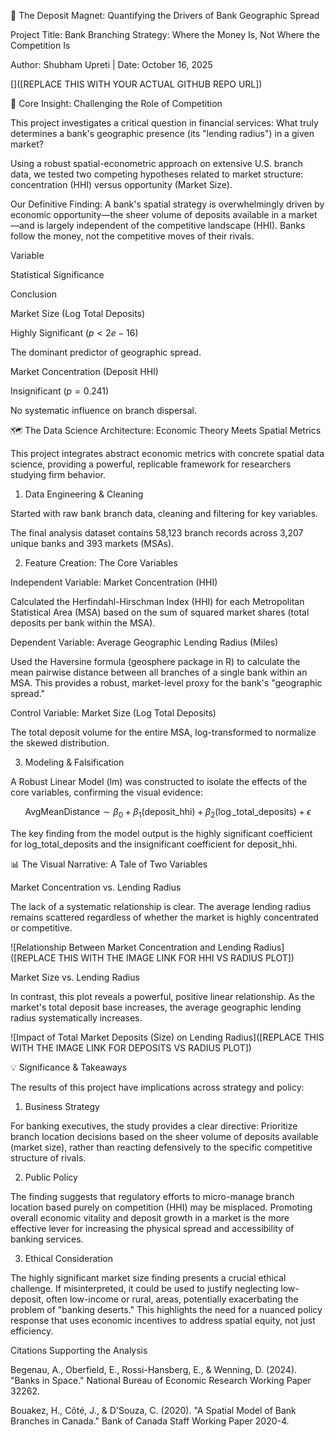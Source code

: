🏦 The Deposit Magnet: Quantifying the Drivers of Bank Geographic Spread

Project Title: Bank Branching Strategy: Where the Money Is, Not Where the Competition Is

Author: Shubham Upreti | Date: October 16, 2025



[]([REPLACE THIS WITH YOUR ACTUAL GITHUB REPO URL])

🎯 Core Insight: Challenging the Role of Competition

This project investigates a critical question in financial services: What truly determines a bank's geographic presence (its "lending radius") in a given market?

Using a robust spatial-econometric approach on extensive U.S. branch data, we tested two competing hypotheses related to market structure: concentration (HHI) versus opportunity (Market Size).

Our Definitive Finding: A bank's spatial strategy is overwhelmingly driven by economic opportunity—the sheer volume of deposits available in a market—and is largely independent of the competitive landscape (HHI). Banks follow the money, not the competitive moves of their rivals.

Variable

Statistical Significance

Conclusion

Market Size (Log Total Deposits)

Highly Significant ($p < 2e-16$)

The dominant predictor of geographic spread.

Market Concentration (Deposit HHI)

Insignificant ($p = 0.241$)

No systematic influence on branch dispersal.

🗺️ The Data Science Architecture: Economic Theory Meets Spatial Metrics

This project integrates abstract economic metrics with concrete spatial data science, providing a powerful, replicable framework for researchers studying firm behavior.

1. Data Engineering & Cleaning

Started with raw bank branch data, cleaning and filtering for key variables.

The final analysis dataset contains 58,123 branch records across 3,207 unique banks and 393 markets (MSAs).

2. Feature Creation: The Core Variables

Independent Variable: Market Concentration (HHI)

Calculated the Herfindahl-Hirschman Index (HHI) for each Metropolitan Statistical Area (MSA) based on the sum of squared market shares (total deposits per bank within the MSA).

Dependent Variable: Average Geographic Lending Radius (Miles)

Used the Haversine formula (geosphere package in R) to calculate the mean pairwise distance between all branches of a single bank within an MSA. This provides a robust, market-level proxy for the bank's "geographic spread."

Control Variable: Market Size (Log Total Deposits)

The total deposit volume for the entire MSA, log-transformed to normalize the skewed distribution.

3. Modeling & Falsification

A Robust Linear Model (lm) was constructed to isolate the effects of the core variables, confirming the visual evidence:

$$\text{AvgMeanDistance} \sim \beta_0 + \beta_1 (\text{deposit\_hhi}) + \beta_2 (\log\text{\_total\_deposits}) + \epsilon$$

The key finding from the model output is the highly significant coefficient for log_total_deposits and the insignificant coefficient for deposit_hhi.

📊 The Visual Narrative: A Tale of Two Variables

Market Concentration vs. Lending Radius

The lack of a systematic relationship is clear. The average lending radius remains scattered regardless of whether the market is highly concentrated or competitive.

![Relationship Between Market Concentration and Lending Radius]([REPLACE THIS WITH THE IMAGE LINK FOR HHI VS RADIUS PLOT])

Market Size vs. Lending Radius

In contrast, this plot reveals a powerful, positive linear relationship. As the market's total deposit base increases, the average geographic lending radius systematically increases.

![Impact of Total Market Deposits (Size) on Lending Radius]([REPLACE THIS WITH THE IMAGE LINK FOR DEPOSITS VS RADIUS PLOT])

💡 Significance & Takeaways

The results of this project have implications across strategy and policy:

1. Business Strategy

For banking executives, the study provides a clear directive: Prioritize branch location decisions based on the sheer volume of deposits available (market size), rather than reacting defensively to the specific competitive structure of rivals.

2. Public Policy

The finding suggests that regulatory efforts to micro-manage branch location based purely on competition (HHI) may be misplaced. Promoting overall economic vitality and deposit growth in a market is the more effective lever for increasing the physical spread and accessibility of banking services.

3. Ethical Consideration

The highly significant market size finding presents a crucial ethical challenge. If misinterpreted, it could be used to justify neglecting low-deposit, often low-income or rural, areas, potentially exacerbating the problem of "banking deserts." This highlights the need for a nuanced policy response that uses economic incentives to address spatial equity, not just efficiency.

Citations Supporting the Analysis

Begenau, A., Oberfield, E., Rossi-Hansberg, E., & Wenning, D. (2024). "Banks in Space." National Bureau of Economic Research Working Paper 32262.

Bouakez, H., Côté, J., & D'Souza, C. (2020). "A Spatial Model of Bank Branches in Canada." Bank of Canada Staff Working Paper 2020-4.

